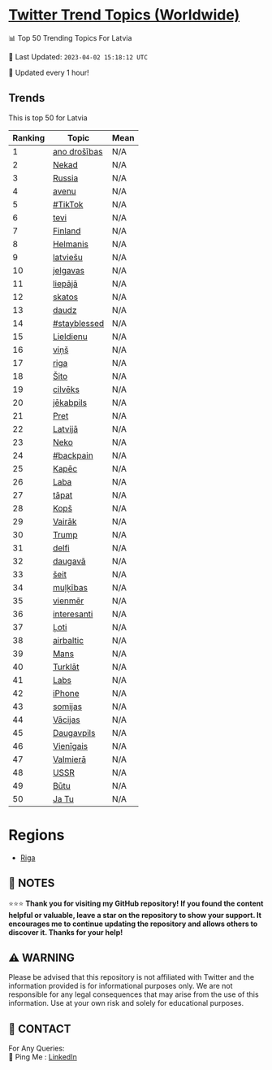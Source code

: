 [Twitter Trend Topics (Worldwide)](https://github.com/ErcinDedeoglu/Twitter-Trend-Topics)
==========


📊 Top 50 Trending Topics For Latvia

📆 Last Updated: `2023-04-02 15:18:12 UTC`

🔧 Updated every 1 hour!


## Trends

This is top 50 for Latvia

| Ranking | Topic | Mean |
| ------- | ------------ | ------------ |
| 1 | [ano drošības](http://twitter.com/search?q=ano+dro%c5%a1%c4%abbas) | N/A |
| 2 | [Nekad](http://twitter.com/search?q=Nekad) | N/A |
| 3 | [Russia](http://twitter.com/search?q=Russia) | N/A |
| 4 | [avenu](http://twitter.com/search?q=avenu) | N/A |
| 5 | [#TikTok](http://twitter.com/search?q=%23TikTok) | N/A |
| 6 | [tevi](http://twitter.com/search?q=tevi) | N/A |
| 7 | [Finland](http://twitter.com/search?q=Finland) | N/A |
| 8 | [Helmanis](http://twitter.com/search?q=Helmanis) | N/A |
| 9 | [latviešu](http://twitter.com/search?q=latvie%c5%a1u) | N/A |
| 10 | [jelgavas](http://twitter.com/search?q=jelgavas) | N/A |
| 11 | [liepājā](http://twitter.com/search?q=liep%c4%81j%c4%81) | N/A |
| 12 | [skatos](http://twitter.com/search?q=skatos) | N/A |
| 13 | [daudz](http://twitter.com/search?q=daudz) | N/A |
| 14 | [#stayblessed](http://twitter.com/search?q=%23stayblessed) | N/A |
| 15 | [Lieldienu](http://twitter.com/search?q=Lieldienu) | N/A |
| 16 | [viņš](http://twitter.com/search?q=vi%c5%86%c5%a1) | N/A |
| 17 | [riga](http://twitter.com/search?q=riga) | N/A |
| 18 | [Šito](http://twitter.com/search?q=%c5%a0ito) | N/A |
| 19 | [cilvēks](http://twitter.com/search?q=cilv%c4%93ks) | N/A |
| 20 | [jēkabpils](http://twitter.com/search?q=j%c4%93kabpils) | N/A |
| 21 | [Pret](http://twitter.com/search?q=Pret) | N/A |
| 22 | [Latvijā](http://twitter.com/search?q=Latvij%c4%81) | N/A |
| 23 | [Neko](http://twitter.com/search?q=Neko) | N/A |
| 24 | [#backpain](http://twitter.com/search?q=%23backpain) | N/A |
| 25 | [Kapēc](http://twitter.com/search?q=Kap%c4%93c) | N/A |
| 26 | [Laba](http://twitter.com/search?q=Laba) | N/A |
| 27 | [tāpat](http://twitter.com/search?q=t%c4%81pat) | N/A |
| 28 | [Kopš](http://twitter.com/search?q=Kop%c5%a1) | N/A |
| 29 | [Vairāk](http://twitter.com/search?q=Vair%c4%81k) | N/A |
| 30 | [Trump](http://twitter.com/search?q=Trump) | N/A |
| 31 | [delfi](http://twitter.com/search?q=delfi) | N/A |
| 32 | [daugavā](http://twitter.com/search?q=daugav%c4%81) | N/A |
| 33 | [šeit](http://twitter.com/search?q=%c5%a1eit) | N/A |
| 34 | [muļķības](http://twitter.com/search?q=mu%c4%bc%c4%b7%c4%abbas) | N/A |
| 35 | [vienmēr](http://twitter.com/search?q=vienm%c4%93r) | N/A |
| 36 | [interesanti](http://twitter.com/search?q=interesanti) | N/A |
| 37 | [Ļoti](http://twitter.com/search?q=%c4%bboti) | N/A |
| 38 | [airbaltic](http://twitter.com/search?q=airbaltic) | N/A |
| 39 | [Mans](http://twitter.com/search?q=Mans) | N/A |
| 40 | [Turklāt](http://twitter.com/search?q=Turkl%c4%81t) | N/A |
| 41 | [Labs](http://twitter.com/search?q=Labs) | N/A |
| 42 | [iPhone](http://twitter.com/search?q=iPhone) | N/A |
| 43 | [somijas](http://twitter.com/search?q=somijas) | N/A |
| 44 | [Vācijas](http://twitter.com/search?q=V%c4%81cijas) | N/A |
| 45 | [Daugavpils](http://twitter.com/search?q=Daugavpils) | N/A |
| 46 | [Vienīgais](http://twitter.com/search?q=Vien%c4%abgais) | N/A |
| 47 | [Valmierā](http://twitter.com/search?q=Valmier%c4%81) | N/A |
| 48 | [USSR](http://twitter.com/search?q=USSR) | N/A |
| 49 | [Būtu](http://twitter.com/search?q=B%c5%abtu) | N/A |
| 50 | [Ja Tu](http://twitter.com/search?q=Ja+Tu) | N/A |



# Regions

* [Riga](</Latvia/Riga.md>)



## 📝 NOTES

⭐⭐⭐ **Thank you for visiting my GitHub repository! If you found the content helpful or valuable, leave a star on the repository to show your support. It encourages me to continue updating the repository and allows others to discover it. Thanks for your help!**


## ⚠️ WARNING

Please be advised that this repository is not affiliated with Twitter and the information provided is for informational purposes only. We are not responsible for any legal consequences that may arise from the use of this information. Use at your own risk and solely for educational purposes.


## 📨 CONTACT

 For Any Queries:  
            🏓 Ping Me : [LinkedIn](https://www.linkedin.com/in/ercindedeoglu/)
